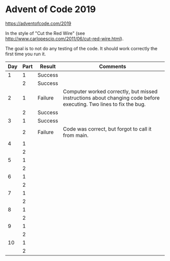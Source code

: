 # Advent of Code 2019

https://adventofcode.com/2019

In the style of "Cut the Red Wire" (see http://www.carlopescio.com/2011/06/cut-red-wire.html).

The goal is to not do any testing of the code. It should work correctly the first time you run it.

| Day | Part | Result | Comments |
|-----|------|--------|----------|
| 1 | 1 | Success |  |
|   | 2 | Success |  |
| 2 | 1 | Failure | Computer worked correctly, but missed instructions about changing code before executing. Two lines to fix the bug. |
|   | 2 | Success |  |
| 3 | 1 | Success |  |
|   | 2 | Failure | Code was correct, but forgot to call it from main. |
| 4 | 1 |  |  |
|   | 2 |  |  |
| 5 | 1 |  |  |
|   | 2 |  |  |
| 6 | 1 |  |  |
|   | 2 |  |  |
| 7 | 1 |  |  |
|   | 2 |  |  |
| 8 | 1 |  |  |
|   | 2 |  |  |
| 9 | 1 |  |  |
|   | 2 |  |  |
| 10 | 1 |  |  |
|    | 2 |  |  |
